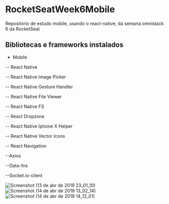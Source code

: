 # RocketSeatWeek6Mobile
Repositório de estudo mobile, usando o react-native, da semana omnistack 6 da RocketSeat

## Bibliotecas e frameworks instalados

- Mobile

-- React Native

-- React Native Image Picker

-- React Native Gesture Handler

-- React Native File Viewer

-- React Native FS

-- React Dropzone

-- React Native Iphone X Helper

-- React Native Vector Icons

-- React Navigation

--Axios

--Data-fns

--Socket.io-client


![Screenshot (13 de abr de 2019 23_01_10)](https://user-images.githubusercontent.com/7838303/56096535-e4172f80-5ebf-11e9-8390-a193221fc7ac.png)
![Screenshot (14 de abr de 2019 13_02_14)](https://user-images.githubusercontent.com/7838303/56096536-e4afc600-5ebf-11e9-805b-ec2d7398fc3c.png)
![Screenshot (14 de abr de 2019 14_12_01)](https://user-images.githubusercontent.com/7838303/56096537-e4afc600-5ebf-11e9-99f0-decc49eda1b9.png)
